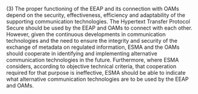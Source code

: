 (3) The proper functioning of the EEAP and its connection with OAMs depend on the security, effectiveness, efficiency and adaptability of the supporting communication technologies. The Hypertext Transfer Protocol Secure should be used by the EEAP and OAMs to connect with each other. However, given the continuous developments in communication technologies and the need to ensure the integrity and security of the exchange of metadata on regulated information, ESMA and the OAMs should cooperate in identifying and implementing alternative communication technologies in the future. Furthermore, where ESMA considers, according to objective technical criteria, that cooperation required for that purpose is ineffective, ESMA should be able to indicate what alternative communication technologies are to be used by the EEAP and OAMs.